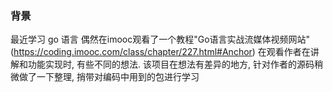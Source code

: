 ### 背景

最近学习 go 语言
偶然在imooc观看了一个教程"Go语言实战流媒体视频网站"(https://coding.imooc.com/class/chapter/227.html#Anchor)
在观看作者在讲解和功能实现时, 有些不同的想法.
该项目在想法有差异的地方, 针对作者的源码稍微做了一下整理, 捎带对编码中用到的包进行学习
